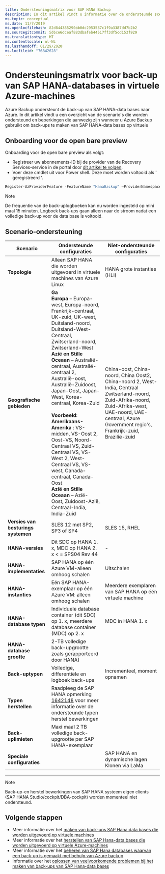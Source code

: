 ```yaml
---
title: Ondersteuningsmatrix voor SAP HANA Backup
description: In dit artikel vindt u informatie over de ondersteunde scenario's en beperkingen wanneer u Azure Backup gebruikt om back-ups te maken van SAP HANA-data bases op Azure-Vm's.
ms.topic: conceptual
ms.date: 11/7/2019
ms.openlocfilehash: 82d844385290ab0dc2953537c1f9a3387dd7b2b2
ms.sourcegitcommit: 5d6ce6dceaf883dbafeb44517ff3df5cd153f929
ms.translationtype: MT
ms.contentlocale: nl-NL
ms.lasthandoff: 01/29/2020
ms.locfileid: "76842628"
---
```

# <a name="support-matrix-for-backup-of-sap-hana-databases-on-azure-vms"></a>Ondersteuningsmatrix voor back-up van SAP HANA-databases in virtuele Azure-machines

Azure Backup ondersteunt de back-up van SAP HANA-data bases naar Azure. In dit artikel vindt u een overzicht van de scenario's die worden ondersteund en beperkingen die aanwezig zijn wanneer u Azure Backup gebruikt om back-ups te maken van SAP HANA-data bases op virtuele

## <a name="onboard-to-the-public-preview"></a>Onboarding voor de open bare preview

Onboarding voor de open bare preview als volgt:

* Registreer uw abonnements-ID bij de provider van de Recovery Services-service in de portal door [dit artikel te volgen](https://docs.microsoft.com/azure/azure-resource-manager/resource-manager-register-provider-errors#solution-3---azure-portal).
* Voer deze cmdlet uit voor Power shell. Deze moet worden voltooid als ' geregistreerd '.

```PowerShell
Register-AzProviderFeature -FeatureName "HanaBackup" –ProviderNamespace Microsoft.RecoveryServices
```

> [!NOTE]
> De frequentie van de back-uplogboeken kan nu worden ingesteld op mini maal 15 minuten. Logboek back-ups gaan alleen naar de stroom nadat een volledige back-up voor de data base is voltooid.

## <a name="scenario-support"></a>Scenario-ondersteuning

| **Scenario**               | **Ondersteunde configuraties**                                | **Niet-ondersteunde configuraties**                              |
| -------------------------- | ------------------------------------------------------------ | ------------------------------------------------------------ |
| **Topologie**               | Alleen SAP HANA die worden uitgevoerd in virtuele machines van Azure Linux                    | HANA grote instanties (HLI)                                   |
| **Geografische gebieden**                   | **Ga**<br />**Europa** – Europa-west, Europa-noord, Frankrijk-centraal, UK-zuid, UK-west, Duitsland-noord, Duitsland-West-Centraal, Zwitserland-noord, Zwitserland-West<br />**Azië en Stille Oceaan** – Australië-centraal, Australië-centraal 2, Australië-oost, Australië-Zuidoost, Japan-Oost, Japan-West, Korea-centraal, Korea-Zuid<br /><br>**Voorbeeld:**<br />**Amerikaans-Amerika** : VS-midden, VS-Oost 2, Oost-VS, Noord-Centraal VS, Zuid-Centraal VS, VS-West 2, West-Centraal VS, VS-west, Canada-centraal, Canada-Oost <br />**Azië en Stille Oceaan** – Azië-Oost, Zuidoost-Azië, Centraal-India, India-Zuid | China-oost, China-noord, China Oost2, China-noord 2, West-India, Centraal Zwitserland-noord, Zuid-Afrika-noord, Zuid-Afrika-west, UAE-noord, UAE-centraal, Azure Government regio's, Frankrijk-zuid, Brazilië-zuid |
| **Versies van besturings systemen**            | SLES 12 met SP2, SP3 of SP4                                | SLES 15, RHEL                                                |
| **HANA-versies**          | Dit SDC op HANA 1. x, MDC op HANA 2. x < = SPS04 Rev 44            | -                                                            |
| **HANA-implementaties**       | SAP HANA op één Azure VM-alleen omhoog schalen               | Uitschalen                                                    |
| **HANA-instanties**         | Eén SAP HANA-exemplaar op één Azure VM: alleen omhoog schalen | Meerdere exemplaren van SAP HANA op één virtuele machine                  |
| **HANA-database typen**    | Individuele database container (dit SDC) op 1. x, meerdere database container (MDC) op 2. x | MDC in HANA 1. x                                              |
| **HANA-database grootte**     | 2-TB volledige back-upgrootte zoals gerapporteerd door HANA)                   |                                                              |
| **Back-uptypen**           | Volledige, differentiële en logboek back-ups                          | Incrementeel, moment opnamen                                       |
| **Typen herstellen**          | Raadpleeg de SAP HANA opmerking [1642148](https://launchpad.support.sap.com/#/notes/1642148) voor meer informatie over de ondersteunde typen herstel bewerkingen |                                                              |
| **Back-uplimieten**          | Maxi maal 2 TB volledige back-upgrootte per SAP HANA-exemplaar         |                                                              |
| **Speciale configuraties** |                                                              | SAP HANA en dynamische lagen <br>  Klonen via LaMa        |

------

> [!NOTE]
> Back-up-en herstel bewerkingen van SAP HANA systeem eigen clients (SAP HANA Studio/cockpit/DBA-cockpit) worden momenteel niet ondersteund.



## <a name="next-steps"></a>Volgende stappen

* Meer informatie over het [maken van back-ups SAP Hana data bases die worden uitgevoerd op virtuele machines](https://docs.microsoft.com/azure/backup/backup-azure-sap-hana-database)
* Meer informatie over het [herstellen van SAP Hana-data bases die worden uitgevoerd op virtuele Azure-machines](https://docs.microsoft.com/azure/backup/sap-hana-db-restore)
* Meer informatie over het [beheren van SAP Hana databases waarvan een back-up is gemaakt met behulp van Azure backup](sap-hana-db-manage.md)
* Informatie over het [oplossen van veelvoorkomende problemen bij het maken van back-ups van SAP Hana-data bases](https://docs.microsoft.com/azure/backup/backup-azure-sap-hana-database-troubleshoot)
